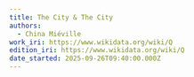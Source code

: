 ```yaml
---
title: The City & The City
authors:
  - China Miéville
work_iri: https://www.wikidata.org/wiki/Q
edition_iri: https://www.wikidata.org/wiki/Q
date_started: 2025-09-26T09:40:00.000Z
---
```

